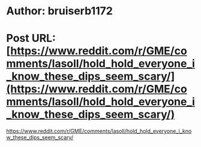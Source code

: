 # Author: bruiserb1172
# Post URL: [https://www.reddit.com/r/GME/comments/lasoll/hold_hold_everyone_i_know_these_dips_seem_scary/](https://www.reddit.com/r/GME/comments/lasoll/hold_hold_everyone_i_know_these_dips_seem_scary/)


https://www.reddit.com/r/GME/comments/lasoll/hold_hold_everyone_i_know_these_dips_seem_scary/